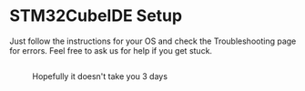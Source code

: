 # STM32CubeIDE Setup

Just follow the instructions for your OS and check the Troubleshooting page for errors. Feel free to ask us for help if you get stuck.

<figure><img src="../../images/image (18).png" alt=""><figcaption><p>Hopefully it doesn't take you 3 days</p></figcaption></figure>
